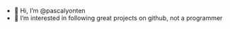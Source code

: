 - 👋 Hi, I’m @pascalyonten
- 👀 I’m interested in following great projects on github, not a programmer

<!---
pascalyonten/pascalyonten is a ✨ special ✨ repository because its `README.md` (this file) appears on your GitHub profile.
You can click the Preview link to take a look at your changes.
--->
